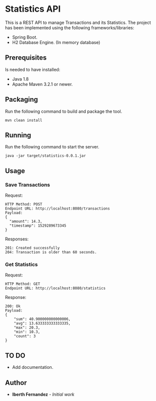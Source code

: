 # Statistics API

This is a REST API to manage Transactions and its Statistics. The project has been implemented using the following frameworks/libraries:

* Spring Boot.
* H2 Database Engine. (In memory database)

## Prerequisites

Is needed to have installed:

* Java 1.8
* Apache Maven 3.2.1 or newer.

## Packaging

Run the following command to build and package the tool.
```
mvn clean install
```

## Running

Run the following command to start the server.
```
java -jar target/statistics-0.0.1.jar
```

## Usage

### Save Transactions
Request:
```
HTTP Method: POST 
Endpoint URL: http://localhost:8080/transactions
Payload:
{
  "amount": 14.3,
  "timestamp": 1529289673345
}
```
Responses:
```
201: Created successfully
204: Transaction is older than 60 seconds.
```

### Get Statistics
Request:
```
HTTP Method: GET 
Endpoint URL: http://localhost:8080/statistics
```
Response:
```
200: Ok
Payload:
{
    "sum": 40.900000000000006,
    "avg": 13.633333333333335,
    "max": 20.3,
    "min": 10.3,
    "count": 3
}
```

## TO DO

* Add documentation.


## Author

* **Iberth Fernandez** - *Initial work*
